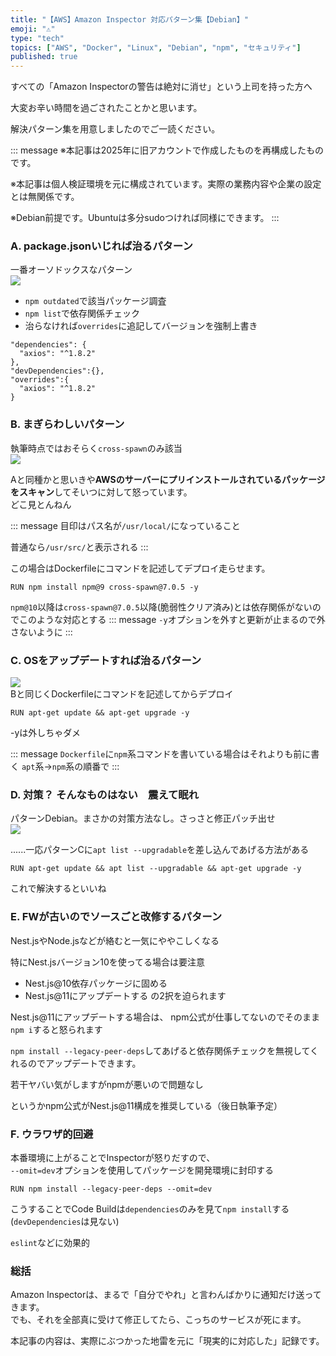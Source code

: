 ```yaml
---
title: "【AWS】Amazon Inspector 対応パターン集【Debian】"
emoji: "⚠️"
type: "tech"
topics: ["AWS", "Docker", "Linux", "Debian", "npm", "セキュリティ"]
published: true
---
```


すべての「Amazon Inspectorの警告は絶対に消せ」という上司を持った方へ

大変お辛い時間を過ごされたことかと思います。

解決パターン集を用意しましたのでご一読ください。

::: message
※本記事は2025年に旧アカウントで作成したものを再構成したものです。

※本記事は個人検証環境を元に構成されています。実際の業務内容や企業の設定とは無関係です。

※Debian前提です。Ubuntuは多分sudoつければ同様にできます。
:::

### A. package.jsonいじれば治るパターン

一番オーソドックスなパターン<br>
![](https://storage.googleapis.com/zenn-user-upload/30d537ea8e95-20250715.png)
- ```npm outdated```で該当パッケージ調査
- ```npm list```で依存関係チェック
- 治らなければ```overrides```に追記してバージョンを強制上書き

``` json: package.json
"dependencies": {
  "axios": "^1.8.2"
},
"devDependencies":{},
"overrides":{
  "axios": "^1.8.2"
}
```

### B. まぎらわしいパターン

執筆時点ではおそらく```cross-spawn```のみ該当<br>
![](https://storage.googleapis.com/zenn-user-upload/4072e373672e-20250715.png)

Aと同種かと思いきや**AWSのサーバーにプリインストールされているパッケージをスキャン**してそいつに対して怒っています。<br>
どこ見とんねん

::: message
目印はパス名が```/usr/local/```になっていること

普通なら```/usr/src/```と表示される
:::

この場合はDockerfileにコマンドを記述してデプロイ走らせます。
``` bash: Dockerfile
RUN npm install npm@9 cross-spawn@7.0.5 -y
```
```npm@10```以降は```cross-spawn@7.0.5```以降(脆弱性クリア済み)とは依存関係がないのでこのような対応とする
::: message
```-y```オプションを外すと更新が止まるので外さないように
:::

### C. OSをアップデートすれば治るパターン
![](https://storage.googleapis.com/zenn-user-upload/2edd19b09cb9-20250715.png)<br>
Bと同じくDockerfileにコマンドを記述してからデプロイ

``` bash: Dockerfile
RUN apt-get update && apt-get upgrade -y
```
-yは外しちゃダメ

::: message
```Dockerfile```に```npm```系コマンドを書いている場合はそれよりも前に書く
```apt```系→```npm```系の順番で
:::

### D. 対策？ そんなものはない　震えて眠れ
  パターンDebian。まさかの対策方法なし。さっさと修正パッチ出せ<br>
![](https://storage.googleapis.com/zenn-user-upload/a28eb84d194c-20250715.png)

   ......一応パターンCに```apt list --upgradable```を差し込んであげる方法がある

   ``` bash: Dockerfile
   RUN apt-get update && apt list --upgradable && apt-get upgrade -y
   ```

   これで解決するといいね

### E. FWが古いのでソースごと改修するパターン
  Nest.jsやNode.jsなどが絡むと一気にややこしくなる

  特にNest.jsバージョン10を使ってる場合は要注意<br>
  - Nest.js@10依存パッケージに固める
  - Nest.js@11にアップデートする
  の2択を迫られます

  Nest.js@11にアップデートする場合は、
  npm公式が仕事してないのでそのまま```npm i```すると怒られます

  ```npm install --legacy-peer-deps```してあげると依存関係チェックを無視してくれるのでアップデートできます。

  若干ヤバい気がしますがnpmが悪いので問題なし
  
  というかnpm公式がNest.js@11構成を推奨している（後日執筆予定）

### F. ウラワザ的回避
  本番環境に上がることでInspectorが怒りだすので、<br>
  ```--omit=dev```オプションを使用してパッケージを開発環境に封印する

  ``` bash: Dockerfile
  RUN npm install --legacy-peer-deps --omit=dev
  ```

  こうすることでCode Buildは```dependencies```のみを見て```npm install```する (```devDependencies```は見ない)

  ```eslint```などに効果的

### 総括
Amazon Inspectorは、まるで「自分でやれ」と言わんばかりに通知だけ送ってきます。<br>
でも、それを全部真に受けて修正してたら、こっちのサービスが死にます。

本記事の内容は、実際にぶつかった地雷を元に「現実的に対応した」記録です。
